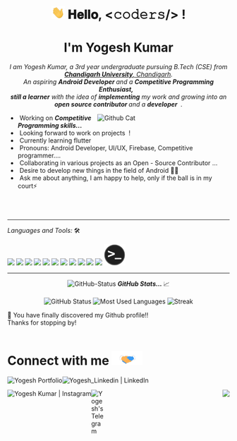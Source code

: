 <h1 align="center"><img src="https://raw.githubusercontent.com/Shreyans13/Yogeshk4124/master/Assets/Hi.gif" width="30px">   𝐇𝐞𝐥𝐥𝐨, <𝚌𝚘𝚍𝚎𝚛𝚜/> ! 
<br>
<h1 align="center">I'm Yogesh Kumar 
</h1>

<p align="center">
  <em>
    I am Yogesh Kumar, a 3rd year undergraduate pursuing B.Tech (CSE) from <a href="https://www.cuchd.in"> <b>Chandigarh University</b>, Chandigarh</a>. <br>
    An aspiring <b> Android Developer  </b>  and a <b>Competitive Programming Enthusiast, </b>&nbsp;&nbsp <br><b>still a learner</b>
    with the idea of <b>implementing</b> my work and growing into an <b>open source contributor </b> and a
    <b>developer</b> &nbsp.
  </em>
</p>

<img align="right" width=300px alt="Github Cat" src="https://www.damiestechnologies.com/img/programmer.gif" />


- &nbsp;Working on **_Competitive Programming skills..._**
- &nbsp;Looking forward to work on projects &nbsp;!
- &nbsp;Currently learning flutter
- &nbsp;Pronouns: Android Developer, UI/UX, Firebase, Competitive programmer....
- &nbsp;Collaborating in various projects as an Open - Source Contributor ...
- &nbsp;Desire to develop new things in the field of Android 👨‍💻
- &nbsp;Ask me about anything, I am happy to help, only if the ball is in my court⚡️

<br><br>

<hr>

_Languages and Tools:_ 🛠 <br><br>
<code><img src="https://img.icons8.com/color/48/000000/flutter.png"/></code>
<code><img src="https://img.icons8.com/color/48/000000/android-os.png"/></code>
<code><img src="https://img.icons8.com/color/48/000000/java-coffee-cup-logo.png"/></code>
<code><img src="https://img.icons8.com/color/48/000000/c-plus-plus-logo.png"/></code>
<code><img src="https://img.icons8.com/color/48/000000/c-programming.png"/></code>
<code><img src="https://img.icons8.com/color/48/000000/python.png"/></code>
<code><img src="https://img.icons8.com/color/48/000000/html-5.png"/></code>
<code><img src="https://img.icons8.com/color/48/000000/css3.png"/></code>
<code><img src="https://img.icons8.com/color/48/000000/javascript-logo-1.png"/></code>
<code><img src="https://img.icons8.com/metro/48/000000/mysql.png"/></code>
<code><img src="https://img.icons8.com/color/48/000000/git.png"/></code>
<code><img height="48" src="https://raw.githubusercontent.com/github/explore/80688e429a7d4ef2fca1e82350fe8e3517d3494d/topics/terminal/terminal.png"></code>
<hr>

<p align="center">
<img src="https://media.giphy.com/media/VgCDAzcKvsR6OM0uWg/giphy.gif" width="30px" alt="GitHub-Status"/>&nbsp;<i><b>GitHub Stats... </b></i>📈<br><br>
<img src="https://github-readme-stats.vercel.app/api?username=Yogeshk4124&count_private=true&show_icons=true&theme=highcontrast" alt="GitHub Status"/>
<img src = "https://github-readme-stats.vercel.app/api/top-langs/?username=Yogeshk4124&show_icons=true&layout=compact&theme=highcontrast" alt="Most Used Languages">
<img src = "https://github-readme-streak-stats.herokuapp.com/?user=Yogeshk4124&theme=highcontrast" alt="Streak">
</p>
<!--
<hr>
<details align="center">

<br />
</details>
-->

🔭 You have finally discovered my Github profile!!
<br>Thanks for stopping by!
<br>
<br>

# Connect with me <img src="https://github.com/Yogeshk4124/Yogeshk4124/blob/master/Assets/Handshake.gif" height="32px">

[<img align="left" alt="Yogesh Portfolio" height="30px" src="https://raw.githubusercontent.com/Yogeshk4124/yogeshk4124.github.io/gh-pages/icons/Icon-512.png" />]()

[<img align="left" alt="Yogesh_Linkedin | LinkedIn" height="30px" src="https://cdn.jsdelivr.net/gh/devicons/devicon/icons/linkedin/linkedin-original.svg"/>](https://www.linkedin.com/in/yogesh-kumar-ba5b7417b/)


<a href="https://www.instagram.com/yogeshk4124/">
<img align="left" alt="Yogesh Kumar | Instagram" height="30px" src="https://image.flaticon.com/icons/svg/725/725278.svg" />
</a>

<a href="https://t.me/Yogeshk4124">
  <img align="left" alt="Yogesh's Telegram" width="30px" src="https://cdn.jsdelivr.net/npm/simple-icons@v3/icons/telegram.svg" />
</a>

<img align="right" src="http://estruyf-github.azurewebsites.net/api/VisitorHit?user=Yogeshk4124&repo=Yogeshk4124&countColorcountColor&countColor=%237B1E7B"/>

